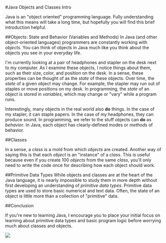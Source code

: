 #Java Objects and Classes Intro

Java is an "object oriented" programming language. Fully understanding what this means will take a long time, but hopefully you will find this brief introduction helpful.

##Objects: State and Behavior (Variables and Methods)
In Java (and other object-oriented languages) programmers are constantly working with *objects.* You can think of objects in Java much like you think about the objects you see in your everyday life.

I'm currently looking at a pair of headphones and stapler on the desk next to my computer. As I examine these objects, I notice things about them, such as their size, color, and position on the desk. In a sense, these properties can be thought of as the *state* of these objects. Over time, the *state* of a given object may change. For example, the stapler may run out of staples or move positions on my desk. In programming, the *state* of an object is stored in *variables*, which may change or "vary" while a program runs.

Interestingly, many objects in the real world also **do** things. In the case of my stapler, it can staple papers. In the case of my headphones, they can produce sound. In programming, we refer to the stuff objects can **do** as *behavior*. In Java, each object has clearly-defined modes or *methods* of behavior.

##Classes

In a sense, a *class* is a mold from which *objects* are created. Another way of saying this is that each *object* is an "instance" of a *class*. This is useful because even if you create 100 *objects* from the same *class*, you'll only need to write the code once for describing how each object should work.

##Primitive Data Types
While objects and classes are at the heart of the Java language, it is nearly impossible to study them in more depth without first developing an understanding of *primitive data types*. Primitive data types are used to store basic numerical and text data. Often, the state of an object is little more than a collection of "primitive" data.

##Conclusion

If you're new to learning Java, I encourage you to place your initial focus on learning about primitive data types and basic program logic before worrying much about classes and objects.


![](http://christensenacademy.org/img/signature.png)
